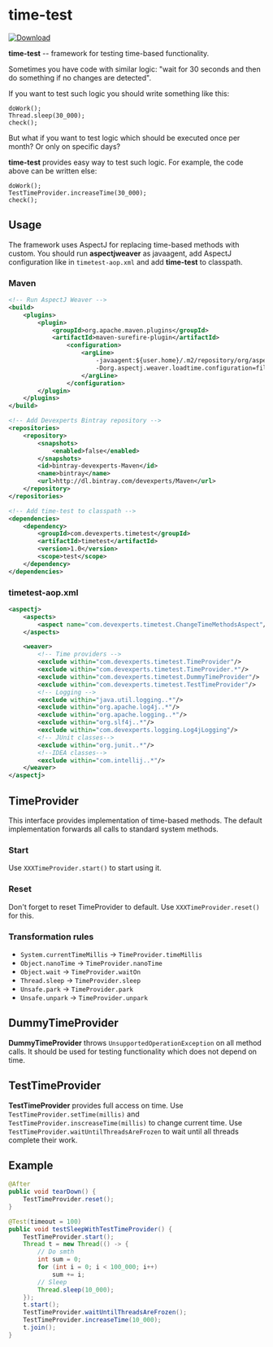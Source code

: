 time-test
=========

[ ![Download](https://api.bintray.com/packages/devexperts/Maven/time-test/images/download.svg) ](https://bintray.com/devexperts/Maven/time-test/_latestVersion)

**time-test** -- framework for testing time-based functionality.

Sometimes you have code with similar logic:
"wait for 30 seconds and then do something if no changes are detected".

If you want to test such logic you should write something like this:

```
doWork();
Thread.sleep(30_000);
check();
```

But what if you want to test logic which should be executed once per month? Or only on specific days?

**time-test** provides easy way to test such logic. For example, the code above can be written else:

```
doWork();
TestTimeProvider.increaseTime(30_000);
check();
```


Usage
-----
The framework uses AspectJ for replacing time-based methods with custom. 
You should run **aspectjweaver** as javaagent, add AspectJ configuration like in `timetest-aop.xml` 
and add **time-test** to classpath.

### Maven ###

```xml
<!-- Run AspectJ Weaver -->
<build>
    <plugins>
        <plugin>
            <groupId>org.apache.maven.plugins</groupId>
            <artifactId>maven-surefire-plugin</artifactId>
                <configuration>
                    <argLine>
                        -javaagent:${user.home}/.m2/repository/org/aspectj/aspectjweaver/${aspectj.version}/aspectjweaver-${aspectj.version}.jar
                        -Dorg.aspectj.weaver.loadtime.configuration=file:timetest-aop.xml
                    </argLine>
                </configuration>
        </plugin>
    </plugins>
</build>

<!-- Add Devexperts Bintray repository -->
<repositories>
    <repository>
        <snapshots>
            <enabled>false</enabled>
        </snapshots>
        <id>bintray-devexperts-Maven</id>
        <name>bintray</name>
        <url>http://dl.bintray.com/devexperts/Maven</url>
    </repository>
</repositories>

<!-- Add time-test to classpath -->
<dependencies>
    <dependency>
        <groupId>com.devexperts.timetest</groupId>
        <artifactId>timetest</artifactId>
        <version>1.0</version>
        <scope>test</scope>
    </dependency>
</dependencies>
```

### timetest-aop.xml ###

```xml
<aspectj>
    <aspects>
        <aspect name="com.devexperts.timetest.ChangeTimeMethodsAspect"/>
    </aspects>

    <weaver>
        <!-- Time providers -->
        <exclude within="com.devexperts.timetest.TimeProvider"/>
        <exclude within="com.devexperts.timetest.TimeProvider.*"/>
        <exclude within="com.devexperts.timetest.DummyTimeProvider"/>
        <exclude within="com.devexperts.timetest.TestTimeProvider"/>
        <!-- Logging -->
        <exclude within="java.util.logging..*"/>
        <exclude within="org.apache.log4j..*"/>
        <exclude within="org.apache.logging..*"/>
        <exclude within="org.slf4j..*"/>
        <exclude within="com.devexperts.logging.Log4jLogging"/>
        <!-- JUnit classes-->
        <exclude within="org.junit..*"/>
        <!--IDEA classes-->
        <exclude within="com.intellij..*"/>
    </weaver>
</aspectj>
```

TimeProvider
------------
This interface provides implementation of time-based methods. 
The default implementation forwards all calls to standard system methods.

### Start ###
Use `XXXTimeProvider.start()` to start using it.

### Reset ###
Don't forget to reset TimeProvider to default. Use `XXXTimeProvider.reset()` for this.

### Transformation rules ###
* `System.currentTimeMillis` -> `TimeProvider.timeMillis`
* `Object.nanoTime` -> `TimeProvider.nanoTime`
* `Object.wait` -> `TimeProvider.waitOn`
* `Thread.sleep` -> `TimeProvider.sleep`
* `Unsafe.park` -> `TimeProvider.park`
* `Unsafe.unpark` -> `TimeProvider.unpark`

DummyTimeProvider
-----------------
**DummyTimeProvider** throws `UnsupportedOperationException` on all method calls. 
It should be used for testing functionality which does not depend on time.

TestTimeProvider
----------------
**TestTimeProvider** provides full access on time. 
Use `TestTimeProvider.setTime(millis)` and `TestTimeProvider.inscreaseTime(millis)` 
to change current time.
Use `TestTimeProvider.waitUntilThreadsAreFrozen` to wait until all threads complete their work.

Example
-------

```java
@After
public void tearDown() {
    TestTimeProvider.reset();
}

@Test(timeout = 100)
public void testSleepWithTestTimeProvider() {
    TestTimeProvider.start();
    Thread t = new Thread(() -> {
        // Do smth
        int sum = 0;
        for (int i = 0; i < 100_000; i++)
            sum += i;
        // Sleep
        Thread.sleep(10_000);
    });
    t.start();
    TestTimeProvider.waitUntilThreadsAreFrozen();
    TestTimeProvider.increaseTime(10_000);
    t.join();
}
```
